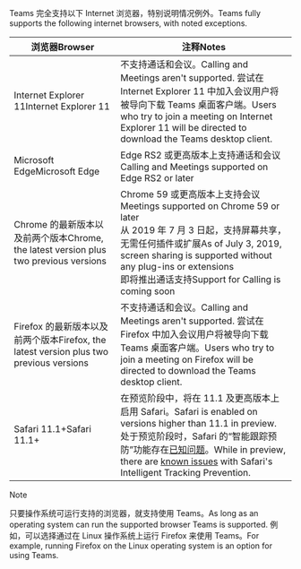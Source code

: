 <span data-ttu-id="f58fa-101">Teams 完全支持以下 Internet 浏览器，特别说明情况例外。</span><span class="sxs-lookup"><span data-stu-id="f58fa-101">Teams fully supports the following internet browsers, with noted exceptions.</span></span>

|<span data-ttu-id="f58fa-102">浏览器</span><span class="sxs-lookup"><span data-stu-id="f58fa-102">Browser</span></span>  |<span data-ttu-id="f58fa-103">注释</span><span class="sxs-lookup"><span data-stu-id="f58fa-103">Notes</span></span>  |
|---------|---------|
|<span data-ttu-id="f58fa-104">Internet Explorer 11</span><span class="sxs-lookup"><span data-stu-id="f58fa-104">Internet Explorer 11</span></span>     |   <span data-ttu-id="f58fa-105">不支持通话和会议。</span><span class="sxs-lookup"><span data-stu-id="f58fa-105">Calling and Meetings aren't supported.</span></span> <span data-ttu-id="f58fa-106">尝试在 Internet Explorer 11 中加入会议用户将被导向下载 Teams 桌面客户端。</span><span class="sxs-lookup"><span data-stu-id="f58fa-106">Users who try to join a meeting on Internet Explorer 11 will be directed to download the Teams desktop client.</span></span>      |
|<span data-ttu-id="f58fa-107">Microsoft Edge</span><span class="sxs-lookup"><span data-stu-id="f58fa-107">Microsoft Edge</span></span>    |<span data-ttu-id="f58fa-108">Edge RS2 或更高版本上支持通话和会议 </span><span class="sxs-lookup"><span data-stu-id="f58fa-108">Calling and Meetings supported on Edge RS2 or later</span></span> |
|<span data-ttu-id="f58fa-109">Chrome 的最新版本以及前两个版本</span><span class="sxs-lookup"><span data-stu-id="f58fa-109">Chrome, the latest version plus two previous versions</span></span>     | <span data-ttu-id="f58fa-110">Chrome 59 或更高版本上支持会议</span><span class="sxs-lookup"><span data-stu-id="f58fa-110">Meetings supported on Chrome 59 or later</span></span><br> <span data-ttu-id="f58fa-111">从 2019 年 7 月 3 日起，支持屏幕共享，无需任何插件或扩展</span><span class="sxs-lookup"><span data-stu-id="f58fa-111">As of July 3, 2019, screen sharing is supported without any plug-ins or extensions</span></span><br> <span data-ttu-id="f58fa-112">即将推出通话支持</span><span class="sxs-lookup"><span data-stu-id="f58fa-112">Support for Calling is coming soon</span></span>     |
|<span data-ttu-id="f58fa-113">Firefox 的最新版本以及前两个版本</span><span class="sxs-lookup"><span data-stu-id="f58fa-113">Firefox, the latest version plus two previous versions</span></span>     |   <span data-ttu-id="f58fa-114">不支持通话和会议。</span><span class="sxs-lookup"><span data-stu-id="f58fa-114">Calling and Meetings aren't supported.</span></span> <span data-ttu-id="f58fa-115">尝试在 Firefox 中加入会议用户将被导向下载 Teams 桌面客户端。</span><span class="sxs-lookup"><span data-stu-id="f58fa-115">Users who try to join a meeting on Firefox will be directed to download the Teams desktop client.</span></span>       |
|<span data-ttu-id="f58fa-116">Safari 11.1+</span><span class="sxs-lookup"><span data-stu-id="f58fa-116">Safari 11.1+</span></span>     |   <span data-ttu-id="f58fa-117">在预览阶段中，将在 11.1 及更高版本上启用 Safari。</span><span class="sxs-lookup"><span data-stu-id="f58fa-117">Safari is enabled on versions higher than 11.1 in preview.</span></span> <span data-ttu-id="f58fa-118">处于预览阶段时，Safari 的“智能跟踪预防”功能存在[已知问题](https://support.office.com/article/safari-browser-support-1aac0a7c-35a8-42c1-a7df-f674afe234df)。</span><span class="sxs-lookup"><span data-stu-id="f58fa-118">While in preview, there are [known issues](https://support.office.com/article/safari-browser-support-1aac0a7c-35a8-42c1-a7df-f674afe234df) with Safari's Intelligent Tracking Prevention.</span></span>|

> [!NOTE]
> <span data-ttu-id="f58fa-119">只要操作系统可运行支持的浏览器，就支持使用 Teams。</span><span class="sxs-lookup"><span data-stu-id="f58fa-119">As long as an operating system can run the supported browser Teams is supported.</span></span> <span data-ttu-id="f58fa-120">例如，可以选择通过在 Linux 操作系统上运行 Firefox 来使用 Teams。</span><span class="sxs-lookup"><span data-stu-id="f58fa-120">For example, running Firefox on the Linux operating system is an option for using Teams.</span></span>
